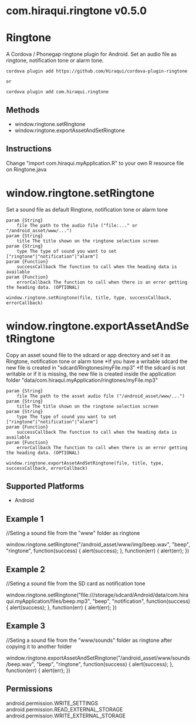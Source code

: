 # com.hiraqui.ringtone v0.5.0

Ringtone
======

A Cordova / Phonegap ringtone plugin for Android. Set an audio file as ringtone, notification tone or alarm tone.

	cordova plugin add https://github.com/Hiraqui/cordova-plugin-ringtone
	
	or

    cordova plugin add com.hiraqui.ringtone

Methods
-------

- window.ringtone.setRingtone
- window.ringtone.exportAssetAndSetRingtone

Instructions
-------

Change "import com.hiraqui.myApplication.R" to your own R resource file on Ringtone.java

window.ringtone.setRingtone
=================

Set a sound file as default Ringtone, notification tone or alarm tone

    param {String}
        file The path to the audio file ("file:..." or "/android_asset/www/...")
    param {String}
        title The title shown on the ringtone selection screen
    param {String}
        type The type of sound you want to set ["ringtone"|"notification"|"alarm"]
    param {Function}
        successCallback The function to call when the heading data is available
    param {Function}
        errorCallback The function to call when there is an error getting the heading data. (OPTIONAL)
    
    window.ringtone.setRingtone(file, title, type, successCallback, errorCallback)

window.ringtone.exportAssetAndSetRingtone
=================

Copy an asset sound file to the sdcard or app directory and set it as Ringtone, notification tone or alarm tone
*If you have a writable sdcard the new file is created in "sdcard/Ringtones/myFile.mp3"
*If the sdcard is not writable or if it is missing, the new file is created inside the application folder "data/com.hiraqui.myApplication/ringtones/myFile.mp3"

    param {String}
        file The path to the asset audio file ("/android_asset/www/...")
    param {String}
        title The title shown on the ringtone selection screen
    param {String}
        type The type of sound you want to set ["ringtone"|"notification"|"alarm"]
    param {Function}
        successCallback The function to call when the heading data is available
    param {Function}
        errorCallback The function to call when there is an error getting the heading data. (OPTIONAL)
    
    window.ringtone.exportAssetAndSetRingtone(file, title, type, successCallback, errorCallback)

Supported Platforms
-------------------

- Android

Example 1
---------

//Seting a sound file from the "www" folder as ringtone

window.ringtone.setRingtone("/android_asset/www/img/beep.wav",
			    "beep",
			    "ringtone",
			    function(success) {
			    alert(success);
			    },
			    function(err) {
			    alert(err);
			    })
			    
Example 2
---------

//Seting a sound file from the SD card as notification tone

window.ringtone.setRingtone("file:///storage/sdcard/Android/data/com.hiraqui.myApplication/files/beep.mp3",
			    "beep",
			    "notification",
			    function(success) {
			    alert(success);
			    },
			    function(err) {
			    alert(err);
			    })

Example 3
---------

//Seting a sound file from the "www/sounds" folder as ringtone after copying it to another folder

window.ringtone.exportAssetAndSetRingtone("/android_asset/www/sounds/beep.wav",
			    "beep",
			    "ringtone",
			    function(success) {
			    alert(success);
			    },
			    function(err) {
			    alert(err);
			    })

Permissions
-----------

android.permission.WRITE_SETTINGS
android.permission.READ_EXTERNAL_STORAGE
android.permission.WRITE_EXTERNAL_STORAGE
